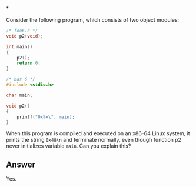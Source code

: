 \*

Consider the following program, which consists of two object modules:

```c
/* foo6.c */
void p2(void);

int main()
{
    p2();
    return 0;
}
```

```c
/* bar 6 */
#include <stdio.h>

char main;

void p2()
{
    printf("0x%x\", main);
}
```

When this program is compiled and executed on an x86-64 Linux system, it prints the string `0x48\n` and terminate normally, even though function p2 never initializes variable `main`. Can you explain this?

## Answer

Yes.
